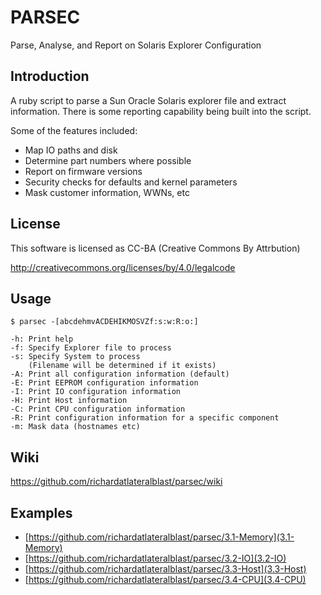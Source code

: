 PARSEC
======

Parse, Analyse, and Report on Solaris Explorer Configuration

Introduction
------------

A ruby script to parse a Sun Oracle Solaris explorer file and extract information.
There is some reporting capability being built into the script.

Some of the features included:

- Map IO paths and disk
- Determine part numbers where possible
- Report on firmware versions
- Security checks for defaults and kernel parameters
- Mask customer information, WWNs, etc

License
-------

This software is licensed as CC-BA (Creative Commons By Attrbution)

http://creativecommons.org/licenses/by/4.0/legalcode

Usage
-----

```
$ parsec -[abcdehmvACDEHIKMOSVZf:s:w:R:o:]

-h: Print help
-f: Specify Explorer file to process
-s: Specify System to process
    (Filename will be determined if it exists)
-A: Print all configuration information (default)
-E: Print EEPROM configuration information
-I: Print IO configuration information
-H: Print Host information
-C: Print CPU configuration information
-R: Print configuration information for a specific component
-m: Mask data (hostnames etc)
```

Wiki
----

https://github.com/richardatlateralblast/parsec/wiki

Examples
--------

- [https://github.com/richardatlateralblast/parsec/3.1-Memory](3.1-Memory)
- [https://github.com/richardatlateralblast/parsec/3.2-IO](3.2-IO)
- [https://github.com/richardatlateralblast/parsec/3.3-Host](3.3-Host)
- [https://github.com/richardatlateralblast/parsec/3.4-CPU](3.4-CPU)






